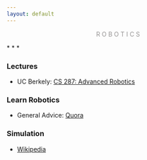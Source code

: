 ```yaml
---
layout: default
---
```

<p style="text-align: center; color:#5c58589f; margin =0">R O B O T I C S</p>
* * *

### Lectures
- UC Berkely: [CS 287: Advanced Robotics](https://people.eecs.berkeley.edu/~pabbeel/cs287-fa15/)

### Learn Robotics
- General Advice: [Quora](https://www.quora.com/What-are-the-best-online-courses-to-learn-robotics)

### Simulation
- [Wikipedia](https://en.wikipedia.org/wiki/Robotics_simulator)





